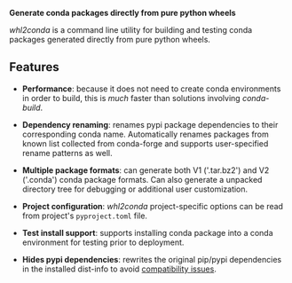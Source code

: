**Generate conda packages directly from pure python wheels**

*whl2conda* is a command line utility for building and testing 
conda packages generated directly from pure python wheels.

## Features

* **Performance**: because it does not need to create conda environments
    in order to build, this is *much* faster than solutions involving *conda-build*.

* **Dependency renaming**: renames pypi package dependencies to their 
    corresponding conda name. Automatically renames packages from known
    list collected from conda-forge and supports user-specified rename
    patterns as well.

* **Multiple package formats**: can generate both V1 ('.tar.bz2') and V2 ('.conda')
    conda package formats. Can also generate a unpacked directory tree for debugging
    or additional user customization.

* **Project configuration**: *whl2conda* project-specific options can be read from
    project's `pyproject.toml` file.

* **Test install support**: supports installing conda package into a conda
    environment for testing prior to deployment.

* **Hides pypi dependencies**: rewrites the original pip/pypi dependencies in the
    installed dist-info to avoid [compatibility issues](guide/renaming.md#hide-pip).



